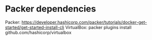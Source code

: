 # Packer dependencies

Packer: https://developer.hashicorp.com/packer/tutorials/docker-get-started/get-started-install-cli
VirtualBox: packer plugins install github.com/hashicorp/virtualbox
